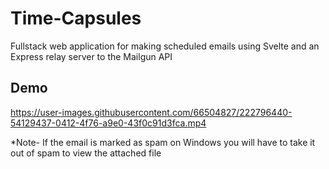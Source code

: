 # Time-Capsules
Fullstack web application for making scheduled emails using Svelte and an Express relay server to the Mailgun API 

## Demo



https://user-images.githubusercontent.com/66504827/222796440-54129437-0412-4f76-a9e0-43f0c91d3fca.mp4

*Note- If the email is marked as spam on Windows you will have to take it out of spam to view the attached file
